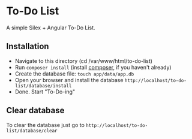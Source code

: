 # To-Do List
A simple Silex + Angular To-Do List.

## Installation
* Navigate to this directory (cd /var/www/html/to-do-list)
* Run `composer install` (install [composer](https://getcomposer.org/doc/00-intro.md#globally), if you haven't already)
* Create the database file: `touch app/data/app.db`
* Open your browser and install the database `http://localhost/to-do-list/database/install`
* Done. Start "To-Do-ing"

## Clear database
To clear the database just go to `http://localhost/to-do-list/database/clear`
